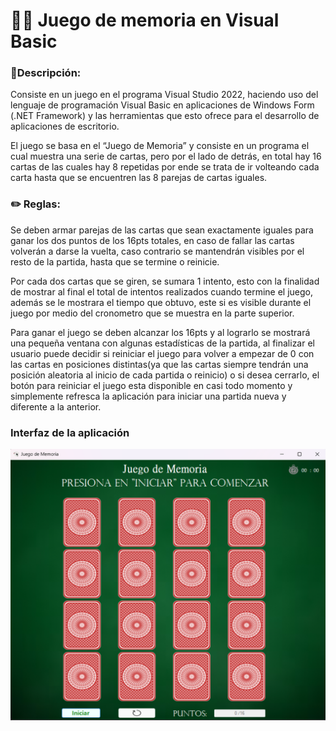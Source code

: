 # 🧠🔎 Juego de memoria en Visual Basic

### 📗Descripción:

Consiste en un juego en el programa Visual Studio 2022,
haciendo uso del lenguaje de programación Visual Basic en aplicaciones de Windows Form (.NET
Framework) y las herramientas que esto ofrece para el desarrollo de aplicaciones de escritorio.

El juego se basa en el “Juego de Memoria” y consiste en un programa el cual muestra una serie de
cartas, pero por el lado de detrás, en total hay 16 cartas de las cuales hay 8 repetidas
por ende se trata de ir volteando cada carta hasta que se encuentren las 8 parejas de cartas iguales.

### ✏️ Reglas:

Se deben armar parejas de las cartas que sean exactamente iguales para ganar los dos puntos de
los 16pts totales, en caso de fallar las cartas volverán a darse la vuelta, caso contrario se mantendrán
visibles por el resto de la partida, hasta que se termine o reinicie.

Por cada dos cartas que se giren, se sumara 1 intento, esto con la finalidad de mostrar al final el
total de intentos realizados cuando termine el juego, además se le mostrara el tiempo que obtuvo, este si es visible durante el juego por medio del cronometro que se muestra en la parte
superior.

Para ganar el juego se deben alcanzar los 16pts y al lograrlo se mostrará una pequeña ventana con
algunas estadísticas de la partida, al finalizar el usuario puede decidir si reiniciar el juego para volver
a empezar de 0 con las cartas en posiciones distintas(ya que las cartas siempre tendrán una posición
aleatoria al inicio de cada partida o reinicio) o si desea cerrarlo, el botón para reiniciar el juego esta
disponible en casi todo momento y simplemente refresca la aplicación para iniciar una partida nueva
y diferente a la anterior.

### Interfaz de la aplicación

![Interfaz](image.png)
